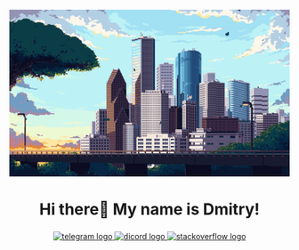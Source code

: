 <br clear="both">

<div align="center">
  <img height="300" width="600" src="https://raw.githubusercontent.com/DmitryYalchik/DmitryYalchik/main/Assets/bg.gif"  />
</div>

###

<h1 align="center">Hi there👋 My name is Dmitry!</h1>

###

<div align="center">
  <a href="https://t.me/dmitry_yalchik" target="_blank">
    <img src="https://img.shields.io/badge/Telegram-white?style=for-the-badge&logo=telegram&logoColor=black&color=white&link=https%3A%2F%2Ft.me%2Fdmitry_yalchik" height="35" alt="telegram logo"  />
  </a>
  <a href="https://discordapp.com/users/361151843868475402" target="_blank">
    <img src="https://img.shields.io/badge/Discord-white?style=for-the-badge&logo=discord&logoColor=black&color=white&link=https%3A%2F%2Fdiscordapp.com%2Fusers%2F361151843868475402" height="35" alt="dicord logo"  />
  </a>
  <a href="https://ru.stackoverflow.com/users/454920/dmitry-yalchik" target="_blank">
    <img src="https://img.shields.io/badge/StackOverflow-white?style=for-the-badge&logo=stackoverflow&logoColor=black&color=white&link=https%3A%2F%2Fdiscordapp.com%2Fusers%2F361151843868475402" height="35" alt="stackoverflow logo"  />
  </a>
</div>
